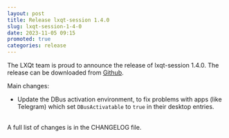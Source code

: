 ```yaml
---
layout: post
title: Release lxqt-session 1.4.0
slug: lxqt-session-1-4-0
date: 2023-11-05 09:15
promoted: true
categories: release
---
```


The LXQt team is proud to announce the release of lxqt-session 1.4.0.
The release can be downloaded from [Github](https://github.com/lxqt/lxqt-session/releases).

Main changes:

* Update the DBus activation environment, to fix problems with apps (like Telegram) which set `DBusActivatable` to `true` in their desktop entries.


<br/>
A full list of changes is in the CHANGELOG file.
<br/>
